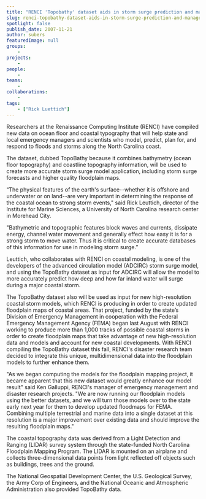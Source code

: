 ```yaml
---
title: "RENCI 'Topobathy' dataset aids in storm surge prediction and management"
slug: renci-topobathy-dataset-aids-in-storm-surge-prediction-and-management
spotlight: false
publish_date: 2007-11-21
author: subers
featuredImage: null
groups:
    - 
projects:
    - 
people:
    - 
teams: 
    - 
collaborations:
    - 
tags:
    - ["Rick Luettich"]
---
```

Researchers at the Renaissance Computing Institute (RENCI) have compiled new data on ocean floor and coastal typography that will help state and local emergency managers and scientists who model, predict, plan for, and respond to floods and storms along the North Carolina coast.<!--more-->

The dataset, dubbed TopoBathy because it combines bathymetry (ocean floor topography) and coastline topography information, will be used to create more accurate storm surge model application, including storm surge forecasts and higher quality floodplain maps.

“The physical features of the earth's surface--whether it is offshore and underwater or on land--are very important in determining the response of the coastal ocean to strong storm events," said Rick Leuttich, director of the Institute for Marine Sciences, a University of North Carolina research center in Morehead City.

"Bathymetric and topographic features block waves and currents, dissipate energy, channel water movement and generally effect how easy it is for a strong storm to move water. Thus it is critical to create accurate databases of this information for use in modeling storm surge.”

Leuttich, who collaborates with RENCI on coastal modeling, is one of the developers of the advanced circulation model (ADCIRC) storm surge model, and using the TopoBathy dataset as input for ADCIRC will allow the model to more accurately predict how deep and how far inland water will surge during a major coastal storm.

The TopoBathy dataset also will be used as input for new high-resolution coastal storm models, which RENCI is producing in order to create updated floodplain maps of coastal areas. That project, funded by the state’s Division of Emergency Management in cooperation with the Federal Emergency Management Agency (FEMA) began last August with RENCI working to produce more than 1,000 tracks of possible coastal storms in order to create floodplain maps that take advantage of new high-resolution data and models and account for new coastal developments. With RENCI compiling the TopoBathy dataset this fall, RENCI's disaster research team decided to integrate this unique, multidimensional data into the floodplain models to further enhance them.

"As we began computing the models for the floodplain mapping project, it became apparent that this new dataset would greatly enhance our model result" said Ken Galluppi, RENCI's manager of emergency management and disaster research projects. "We are now running our floodplain models using the better datasets, and we will turn those models over to the state early next year for them to develop updated floodmaps for FEMA. Combining multiple terrestrial and marine data into a single dataset at this resolution is a major improvement over existing data and should improve the resulting floodplain maps."

The coastal topography data was derived from a Light Detection and Ranging (LIDAR) survey system through the state-funded North Carolina Floodplain Mapping Program. The LIDAR is mounted on an airplane and collects three-dimensional data points from light reflected off objects such as buildings, trees and the ground.

The National Geospatial Development Center, the U.S. Geological Survey, the Army Corp of Engineers, and the National Oceanic and Atmospheric Administration also provided TopoBathy data.
